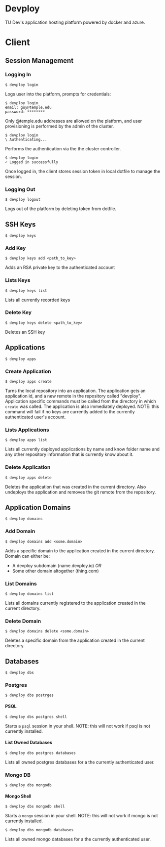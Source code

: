 # Devploy
TU Dev's application hosting platform powered by docker and azure.

# Client
## Session Management
### Logging In
```
$ devploy login
```
Logs user into the platform, prompts for credentials:
```
$ devploy login
email: guy@temple.edu
password: ********
```
Only @temple.edu addresses are allowed on the platform, and user provisioning is performed by the admin of the cluster.
```
$ devploy login
\ Authenticating...
```
Performs the authentication via the the cluster controller.
```
$ devploy login
✓ Logged in successfully
```
Once logged in, the client stores session token in local dotfile to manage the session.  

### Logging Out
```
$ devploy logout
```
Logs out of the platform by deleting token from dotfile.

## SSH Keys
```
$ devploy keys
```
### Add Key
```
$ devploy keys add <path_to_key>
```
Adds an RSA private key to the authenticated account
### Lists Keys
```
$ devploy keys list
```
Lists all currently recorded keys
### Delete Key
```
$ devploy keys delete <path_to_key>
```
Deletes an SSH key

## Applications
```
$ devploy apps
```
### Create Application
```
$ devploy apps create
```
Turns the local repository into an application. The application gets an application id, and a new remote in the repository called "devploy". Application specific commands must be called from the directory in which `create` was called. The application is also immediately deployed. NOTE: this command will fail if no keys are currently added to the currently authenticated user's account.
### Lists Applications
```
$ devploy apps list
```
Lists all currently deployed applications by name and know folder name and any other repository information that is currently know about it.
### Delete Application
```
$ devploy apps delete
```
Deletes the application that was created in the current directory. Also undeploys the application and removes the git remote from the repository.

## Application Domains
```
$ devploy domains
```
### Add Domain
```
$ devploy domains add <some.domain>
```
Adds a specific domain to the application created in the current directory.  
Domain can either be:
 - A devploy subdomain (name.devploy.io) *OR*
 - Some other domain altogether (thing.com)  

### List Domains
```
$ devploy domains list
```
Lists all domains currently registered to the application created in the current directory.
### Delete Domain
```
$ devploy domains delete <some.domain>
```
Deletes a specific domain from the application created in the current directory.

## Databases
```
$ devploy dbs 
```
### Postgres
```
$ devploy dbs postrges
```
#### PSQL
```
$ devploy dbs postgres shell
```
Starts a `psql` session in your shell. NOTE: this will not work if psql is not currently installed.
#### List Owned Databases
```
$ devploy dbs postgres databases
```
Lists all owned postgres databases for a the currently authenticated user.
### Mongo DB
```
$ devploy dbs mongodb
```
#### Mongo Shell
```
$ devploy dbs mongodb shell
```
Starts a `mongo` session in your shell. NOTE: this will not work if mongo is not currently installed.
```
$ devploy dbs mongodb databases
```
Lists all owned mongo databases for a the currently authenticated user.
